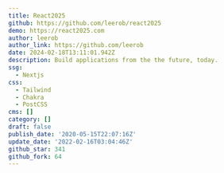 ```yaml
---
title: React2025
github: https://github.com/leerob/react2025
demo: https://react2025.com
author: leerob
author_link: https://github.com/leerob
date: 2024-02-18T13:11:01.942Z
description: Build applications from the the future, today.
ssg:
  - Nextjs
css:
  - Tailwind
  - Chakra
  - PostCSS
cms: []
category: []
draft: false
publish_date: '2020-05-15T22:07:16Z'
update_date: '2022-02-16T03:04:46Z'
github_star: 341
github_fork: 64
---
```


